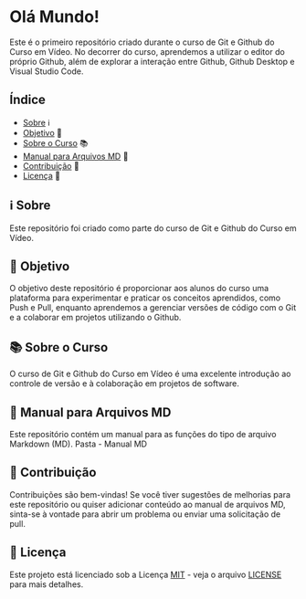 # Olá Mundo!

Este é o primeiro repositório criado durante o curso de Git e Github do Curso em Vídeo. No decorrer do curso, aprendemos a utilizar o editor do próprio Github, além de explorar a interação entre Github, Github Desktop e Visual Studio Code.

## Índice

- [Sobre](#sobre) ℹ️
- [Objetivo](#objetivo) 🎯
- [Sobre o Curso](#sobre-o-curso) 📚
- [Manual para Arquivos MD](#manual-para-arquivos-md) 📝
- [Contribuição](#contribuição) 🤝
- [Licença](#licença) 📜

## ℹ️ Sobre

Este repositório foi criado como parte do curso de Git e Github do Curso em Vídeo.

## 🎯 Objetivo

O objetivo deste repositório é proporcionar aos alunos do curso uma plataforma para experimentar e praticar os conceitos aprendidos, como Push e Pull, enquanto aprendemos a gerenciar versões de código com o Git e a colaborar em projetos utilizando o Github.

## 📚 Sobre o Curso

O curso de Git e Github do Curso em Vídeo é uma excelente introdução ao controle de versão e à colaboração em projetos de software.

## 📝 Manual para Arquivos MD

Este repositório contém um manual para as funções do tipo de arquivo Markdown (MD).
Pasta - Manual MD

## 🤝 Contribuição

Contribuições são bem-vindas! Se você tiver sugestões de melhorias para este repositório ou quiser adicionar conteúdo ao manual de arquivos MD, sinta-se à vontade para abrir um problema ou enviar uma solicitação de pull.

## 📜 Licença

Este projeto está licenciado sob a Licença [MIT](LICENSE) - veja o arquivo [LICENSE](LICENSE) para mais detalhes.
